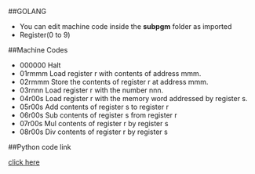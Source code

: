 ##GOLANG
- You can edit machine code inside the **subpgm** folder as imported
- Register(0 to 9)

##Machine Codes
- 000000       Halt
- 01rmmm       Load register r with contents of address mmm.
- 02rmmm       Store the contents of register r at address mmm.
- 03rnnn       Load register r with the number nnn.
- 04r00s       Load register r with the memory word addressed by register s.
- 05r00s       Add contents of register s to register r
- 06r00s       Sub contents of register s from register r
- 07r00s       Mul contents of register r by register s
- 08r00s       Div contents of register r by register s

##Python code link

[click here](http://www.openbookproject.net/py4fun/mm/simulator.html)
